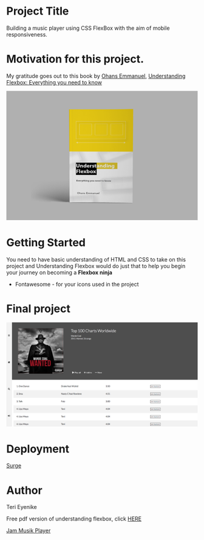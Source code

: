# Project Title

Building a music player using CSS FlexBox with the aim of mobile responsiveness.


# Motivation for this project.

My gratitude goes out to this book by [Ohans Emmanuel](https://medium.com/@ohansemmanuel), [Understanding Flexbox: Everything you need to know](https://www.freecodecamp.org/news/understanding-flexbox-everything-you-need-to-know-b4013d4dc9af/)

![Image](./UI/img/understanding-Flexbox.png)

# Getting Started

You need to have basic understanding of HTML and CSS to take on this project and Understanding Flexbox would do just that to help you begin your journey on becoming a __Flexbox ninja__

* Fontawesome - for your icons used in the project

# Final project

![image](./UI/img/musik.png)

# Deployment

[Surge](https://surge.sh/)


# Author

Teri Eyenike

Free pdf version of understanding flexbox, click [HERE](https://ohansemmanuel.github.io/uf_download.html)


[Jam Musik Player](http://necessary-plants.surge.sh/)